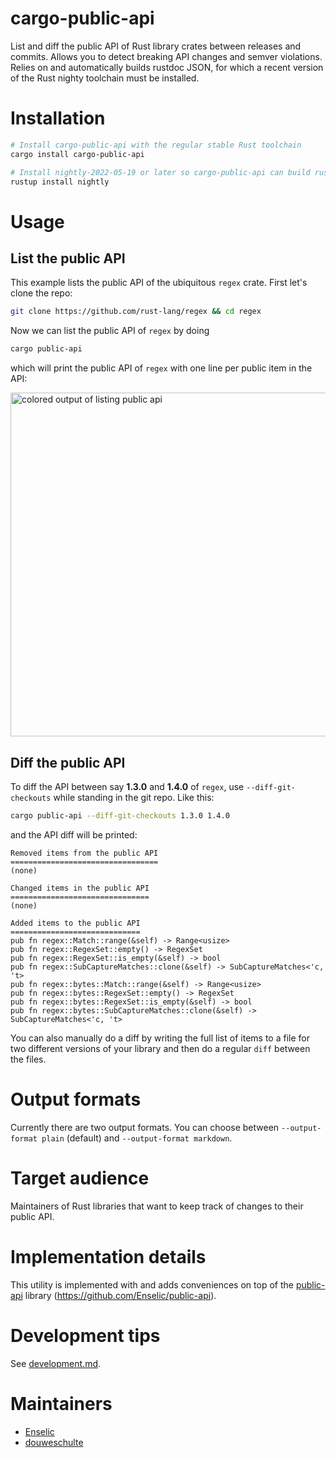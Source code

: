 # cargo-public-api

List and diff the public API of Rust library crates between releases and commits. Allows you to detect breaking API changes and semver violations. Relies on and automatically builds rustdoc JSON, for which a recent version of the Rust nighty toolchain must be installed.

# Installation

```bash
# Install cargo-public-api with the regular stable Rust toolchain
cargo install cargo-public-api

# Install nightly-2022-05-19 or later so cargo-public-api can build rustdoc JSON for you
rustup install nightly
```

# Usage

## List the public API

This example lists the public API of the ubiquitous `regex` crate. First let's clone the repo:

```bash
git clone https://github.com/rust-lang/regex && cd regex
```

Now we can list the public API of `regex` by doing

```bash
cargo public-api
```

which will print the public API of `regex` with one line per public item in the API:

<img src="doc/img/list-public-api.jpg" width="550" alt="colored output of listing public api">

## Diff the public API

To diff the API between say **1.3.0** and **1.4.0** of `regex`, use `--diff-git-checkouts` while standing in the git repo. Like this:

```bash
cargo public-api --diff-git-checkouts 1.3.0 1.4.0
```

and the API diff will be printed:

```
Removed items from the public API
=================================
(none)

Changed items in the public API
===============================
(none)

Added items to the public API
=============================
pub fn regex::Match::range(&self) -> Range<usize>
pub fn regex::RegexSet::empty() -> RegexSet
pub fn regex::RegexSet::is_empty(&self) -> bool
pub fn regex::SubCaptureMatches::clone(&self) -> SubCaptureMatches<'c, 't>
pub fn regex::bytes::Match::range(&self) -> Range<usize>
pub fn regex::bytes::RegexSet::empty() -> RegexSet
pub fn regex::bytes::RegexSet::is_empty(&self) -> bool
pub fn regex::bytes::SubCaptureMatches::clone(&self) -> SubCaptureMatches<'c, 't>
```

You can also manually do a diff by writing the full list of items to a file for two different versions of your library and then do a regular `diff` between the files.

# Output formats

Currently there are two output formats. You can choose between `--output-format plain` (default) and `--output-format markdown`.

# Target audience

Maintainers of Rust libraries that want to keep track of changes to their public API.

# Implementation details

This utility is implemented with and adds conveniences on top of the [public-api](https://crates.io/crates/public-api) library (https://github.com/Enselic/public-api).

# Development tips

See [development.md](./doc/development.md).

# Maintainers

- [Enselic](https://github.com/Enselic)
- [douweschulte](https://github.com/douweschulte)

